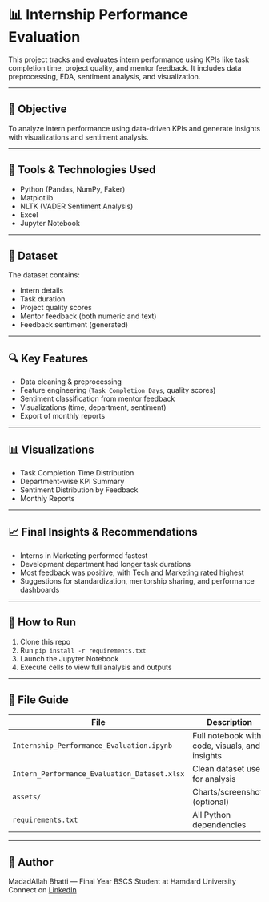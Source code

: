 # 📊 Internship Performance Evaluation

This project tracks and evaluates intern performance using KPIs like task completion time, project quality, and mentor feedback. It includes data preprocessing, EDA, sentiment analysis, and visualization.

---

## 📌 Objective

To analyze intern performance using data-driven KPIs and generate insights with visualizations and sentiment analysis.

---

## 🧰 Tools & Technologies Used

- Python (Pandas, NumPy, Faker)
- Matplotlib
- NLTK (VADER Sentiment Analysis)
- Excel
- Jupyter Notebook

---

## 📁 Dataset

The dataset contains:
- Intern details
- Task duration
- Project quality scores
- Mentor feedback (both numeric and text)
- Feedback sentiment (generated)

---

## 🔍 Key Features

- Data cleaning & preprocessing
- Feature engineering (`Task_Completion_Days`, quality scores)
- Sentiment classification from mentor feedback
- Visualizations (time, department, sentiment)
- Export of monthly reports

---

## 📊 Visualizations

- Task Completion Time Distribution
- Department-wise KPI Summary
- Sentiment Distribution by Feedback
- Monthly Reports

---

## 📈 Final Insights & Recommendations

- Interns in Marketing performed fastest
- Development department had longer task durations
- Most feedback was positive, with Tech and Marketing rated highest
- Suggestions for standardization, mentorship sharing, and performance dashboards

---

## 🚀 How to Run

1. Clone this repo
2. Run `pip install -r requirements.txt`
3. Launch the Jupyter Notebook
4. Execute cells to view full analysis and outputs

---

## 📂 File Guide

| File | Description |
|------|-------------|
| `Internship_Performance_Evaluation.ipynb` | Full notebook with code, visuals, and insights |
| `Intern_Performance_Evaluation_Dataset.xlsx` | Clean dataset used for analysis |
| `assets/` | Charts/screenshots (optional) |
| `requirements.txt` | All Python dependencies |

---

## 👤 Author

MadadAllah Bhatti — Final Year BSCS Student at Hamdard University  
Connect on [LinkedIn](https://www.linkedin.com)


